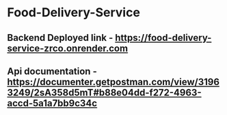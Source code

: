 # Food-Delivery-Service

## Backend Deployed link - https://food-delivery-service-zrco.onrender.com
## Api documentation - https://documenter.getpostman.com/view/31963249/2sA358d5mT#b88e04dd-f272-4963-accd-5a1a7bb9c34c
